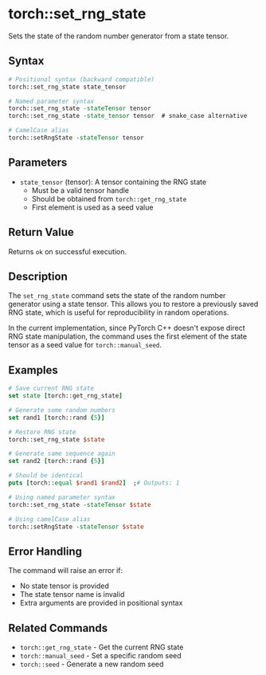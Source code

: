 # torch::set_rng_state

Sets the state of the random number generator from a state tensor.

## Syntax

```tcl
# Positional syntax (backward compatible)
torch::set_rng_state state_tensor

# Named parameter syntax
torch::set_rng_state -stateTensor tensor
torch::set_rng_state -state_tensor tensor  # snake_case alternative

# CamelCase alias
torch::setRngState -stateTensor tensor
```

## Parameters

* `state_tensor` (tensor): A tensor containing the RNG state
  * Must be a valid tensor handle
  * Should be obtained from `torch::get_rng_state`
  * First element is used as a seed value

## Return Value

Returns `ok` on successful execution.

## Description

The `set_rng_state` command sets the state of the random number generator using a state tensor. This allows you to restore a previously saved RNG state, which is useful for reproducibility in random operations.

In the current implementation, since PyTorch C++ doesn't expose direct RNG state manipulation, the command uses the first element of the state tensor as a seed value for `torch::manual_seed`.

## Examples

```tcl
# Save current RNG state
set state [torch::get_rng_state]

# Generate some random numbers
set rand1 [torch::rand {5}]

# Restore RNG state
torch::set_rng_state $state

# Generate same sequence again
set rand2 [torch::rand {5}]

# Should be identical
puts [torch::equal $rand1 $rand2]  ;# Outputs: 1

# Using named parameter syntax
torch::set_rng_state -stateTensor $state

# Using camelCase alias
torch::setRngState -stateTensor $state
```

## Error Handling

The command will raise an error if:
* No state tensor is provided
* The state tensor name is invalid
* Extra arguments are provided in positional syntax

## Related Commands

* `torch::get_rng_state` - Get the current RNG state
* `torch::manual_seed` - Set a specific random seed
* `torch::seed` - Generate a new random seed 